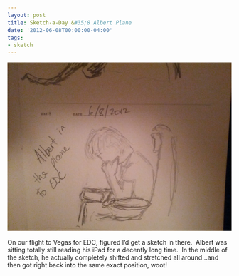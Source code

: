 ```yaml
---
layout: post
title: Sketch-a-Day &#35;8 Albert Plane
date: '2012-06-08T00:00:00-04:00'
tags:
- sketch
---
```

![](/images/sketches/sad8-albert-plane.jpg)

On our flight to Vegas for EDC, figured I’d get a sketch in there.  Albert was sitting totally still reading his iPad for a decently long time.  In the middle of the sketch, he actually completely shifted and stretched all around…and then got right back into the same exact position, woot!
